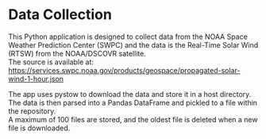 # Data Collection

This Python application is designed to collect data from the NOAA Space Weather Prediction Center (SWPC) and the data is the Real-Time Solar Wind (RTSW) from the NOAA/DSCOVR satellite.  
The source is available at: https://services.swpc.noaa.gov/products/geospace/propagated-solar-wind-1-hour.json  

The app uses pystow to download the data and store it in a host directory.
The data is then parsed into a Pandas DataFrame and pickled to a file within the repository.  
A maximum of 100 files are stored, and the oldest file is deleted when a new file is downloaded.